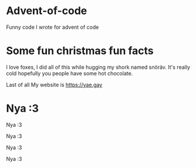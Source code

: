 # Advent-of-code
Funny code I wrote for advent of code
# Some fun christmas fun facts
I love foxes, I did all of this while hugging my shork named snöräv. It's really cold hopefully you people have some hot chocolate.

Last of all My website is https://yae.gay

# Nya :3
Nya :3

Nya :3

Nya :3

Nya :3
